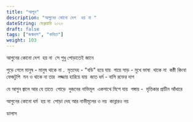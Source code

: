 ```yaml
---
title: "আগুন"
description: "আগুনের কোনো দেশ  হয় না "
dateString: ফেব্রুয়ারি ২০২০ 
draft: false
tags: ["জন্মদাগ", "কবিতা"]
weight: 103
---
```


আগুনের কোনো দেশ  হয় না 
সে শুধু পোড়াতেই জানে 

পুড়ে গেলে মানুষ - মানুষ থাকে না . 
মৃতদেহ - "বডি" হয়ে যায় 
গায়ে সাড় - মুখে ভাষা 
থাকে না 
কন্ঠী কিংবা ফেজটুপি 
মন ও থাকে না তার 
লজ্জায় হারিয়ে যায় 
জাত ধর্ম - বাসি রক্তের দাগ 

যে আগুন জ্বালে আর যে তাতে  পোড়ে 
দুজনের নাভিমূল 
একসাথে মিশে যায় 
গঙ্গায় - 
মৃত্তিকার প্রাচীন আঁধারে  

আগুনের কোনো ধর্ম  হয় না 
পোড়া দেহ আর নাভীমূলের ও নয় 
কান্নারও নয় 

ডালাস 